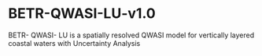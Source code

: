 # BETR-QWASI-LU-v1.0
BETR- QWASI- LU is a spatially resolved QWASI model for vertically layered coastal waters with Uncertainty Analysis
